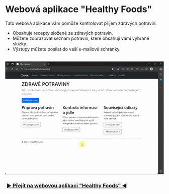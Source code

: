 # Webová aplikace "Healthy Foods"
Tato webová aplikace vám pomůže kontrolovat příjem zdravých potravin.
- Obsahuje recepty složené ze zdravých potravin.
- Můžete zobrazovat seznam potravin, které obsahují vámi vybrané složky.
- Výstupy můžete posílat do vaší e-mailové schránky.
<br>
<img src="./assets/healthy_foods_web.gif" alt="Webová aplikace Healthy Foods"/>
<h3>&nbsp;<a href="https://www.healthyfoods.online/">► Přejít na webovou aplikaci "Healthy Foods" ◄</a></h3>